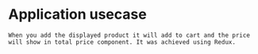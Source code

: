 # Application usecase
    When you add the displayed product it will add to cart and the price will show in total price component. It was achieved using Redux.    
